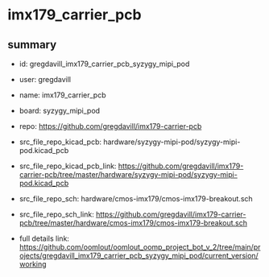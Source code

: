 # imx179_carrier_pcb
 
## summary 
* id: gregdavill_imx179_carrier_pcb_syzygy_mipi_pod
* user: gregdavill
* name: imx179_carrier_pcb
* board: syzygy_mipi_pod
* repo: https://github.com/gregdavill/imx179-carrier-pcb
* src_file_repo_kicad_pcb: hardware/syzygy-mipi-pod/syzygy-mipi-pod.kicad_pcb
* src_file_repo_kicad_pcb_link: https://github.com/gregdavill/imx179-carrier-pcb/tree/master/hardware/syzygy-mipi-pod/syzygy-mipi-pod.kicad_pcb


* src_file_repo_sch: hardware/cmos-imx179/cmos-imx179-breakout.sch
* src_file_repo_sch_link: https://github.com/gregdavill/imx179-carrier-pcb/tree/master/hardware/cmos-imx179/cmos-imx179-breakout.sch
* full details link: https://github.com/oomlout/oomlout_oomp_project_bot_v_2/tree/main/projects/gregdavill_imx179_carrier_pcb_syzygy_mipi_pod/current_version/working  







